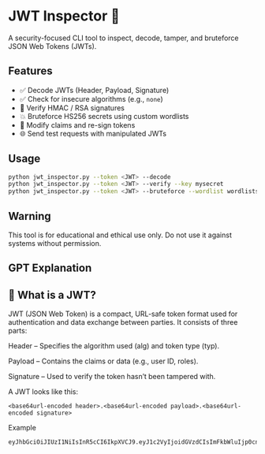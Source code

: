 # JWT Inspector 🔐

A security-focused CLI tool to inspect, decode, tamper, and bruteforce JSON Web Tokens (JWTs).

## Features
- ✅ Decode JWTs (Header, Payload, Signature)
- ✅ Check for insecure algorithms (e.g., `none`)
- 🔐 Verify HMAC / RSA signatures
- 💥 Bruteforce HS256 secrets using custom wordlists
- 🎯 Modify claims and re-sign tokens
- 🌐 Send test requests with manipulated JWTs

## Usage

```bash
python jwt_inspector.py --token <JWT> --decode
python jwt_inspector.py --token <JWT> --verify --key mysecret
python jwt_inspector.py --token <JWT> --bruteforce --wordlist wordlists/common_secrets.txt
```
## Warning

This tool is for educational and ethical use only. Do not use it against systems without permission.

## GPT Explanation

## 🔐 What is a JWT?
JWT (JSON Web Token) is a compact, URL-safe token format used for authentication and data exchange between parties. It consists of three parts:

Header – Specifies the algorithm used (alg) and token type (typ).

Payload – Contains the claims or data (e.g., user ID, roles).

Signature – Used to verify the token hasn’t been tampered with.

A JWT looks like this:

```php-template
<base64url-encoded header>.<base64url-encoded payload>.<base64url-encoded signature>
```
Example
```
eyJhbGciOiJIUzI1NiIsInR5cCI6IkpXVCJ9.eyJ1c2VyIjoidGVzdCIsImFkbWluIjp0cnVlfQ.XYZ_SIGNATURE
```




